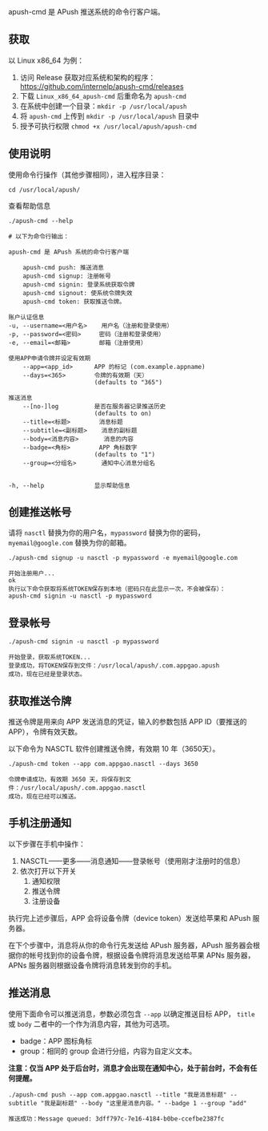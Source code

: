 apush-cmd 是 APush 推送系统的命令行客户端。

## 获取

以 Linux x86_64 为例：

1. 访问 Release 获取对应系统和架构的程序：https://github.com/internelp/apush-cmd/releases
2. 下载 `Linux_x86_64_apush-cmd` 后重命名为 `apush-cmd`
3. 在系统中创建一个目录：`mkdir -p /usr/local/apush`
4. 将 `apush-cmd` 上传到 `mkdir -p /usr/local/apush` 目录中
5. 授予可执行权限 `chmod +x /usr/local/apush/apush-cmd`

## 使用说明

使用命令行操作（其他步骤相同），进入程序目录：

```
cd /usr/local/apush/
```

查看帮助信息

```
./apush-cmd --help

# 以下为命令行输出：

apush-cmd 是 APush 系统的命令行客户端

	apush-cmd push: 推送消息
	apush-cmd signup: 注册帐号
	apush-cmd signin: 登录系统获取令牌
	apush-cmd signout: 使系统令牌失效
	apush-cmd token: 获取推送令牌。

账户认证信息
-u, --username=<用户名>    用户名（注册和登录使用）
-p, --password=<密码>     密码（注册和登录使用）
-e, --email=<邮箱>        邮箱（注册使用）

使用APP申请令牌并设定有效期
    --app=<app_id>      APP 的标记 (com.example.appname)
    --days=<365>        令牌的有效期（天）
                        (defaults to "365")

推送消息
    --[no-]log          是否在服务器记录推送历史
                        (defaults to on)
    --title=<标题>        消息标题
    --subtitle=<副标题>    消息的副标题
    --body=<消息内容>       消息的内容
    --badge=<角标>        APP 角标数字
                        (defaults to "1")
    --group=<分组名>       通知中心消息分组名


-h, --help              显示帮助信息
```

## 创建推送帐号

请将 `nasctl` 替换为你的用户名，`mypassword` 替换为你的密码，`myemail@google.com` 替换为你的邮箱。

```
./apush-cmd signup -u nasctl -p mypassword -e myemail@google.com
```

```
开始注册用户...
ok
执行以下命令获取将系统TOKEN保存到本地（密码只在此显示一次，不会被保存）：
apush-cmd signin -u nasctl -p mypassword
```

## 登录帐号

```
./apush-cmd signin -u nasctl -p mypassword
```

```
开始登录，获取系统TOKEN...
登录成功，将TOKEN保存到文件：/usr/local/apush/.com.appgao.apush
成功，现在已经是登录状态。
```

## 获取推送令牌

推送令牌是用来向 APP 发送消息的凭证，输入的参数包括 APP ID（要推送的APP），令牌有效天数。

以下命令为 NASCTL 软件创建推送令牌，有效期 10 年（3650天）。

```
./apush-cmd token --app com.appgao.nasctl --days 3650
```

```
令牌申请成功，有效期 3650 天，将保存到文件：/usr/local/apush/.com.appgao.nasctl
成功，现在已经可以推送。
```

## 手机注册通知

以下步骤在手机中操作：
1. NASCTL——更多——消息通知——登录帐号（使用刚才注册时的信息）
2. 依次打开以下开关
   1. 通知权限
   2. 推送令牌
   3. 注册设备

执行完上述步骤后，APP 会将设备令牌（device token）发送给苹果和 APush 服务器。

在下个步骤中，消息将从你的命令行先发送给 APush 服务器，APush 服务器会根据你的帐号找到你的设备令牌，根据设备令牌将消息发送给苹果 APNs 服务器，APNs 服务器则根据设备令牌将消息转发到你的手机。

## 推送消息

使用下面命令可以推送消息，参数必须包含 `--app` 以确定推送目标 APP， `title` 或 `body` 二者中的一个作为消息内容，其他为可选项。

- badge：APP 图标角标
- group：相同的 group 会进行分组，内容为自定义文本。

**注意：仅当 APP 处于后台时，消息才会出现在通知中心，处于前台时，不会有任何提醒。**

```
./apush-cmd push --app com.appgao.nasctl --title "我是消息标题" --subtitle "我是副标题" --body "这里是消息内容。" --badge 1 --group "add"
```

```
推送成功：Message queued: 3dff797c-7e16-4184-b0be-ccefbe2387fc
```

